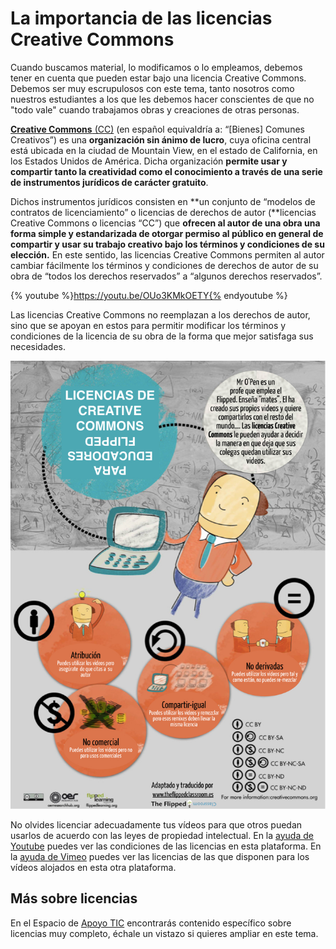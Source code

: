# La importancia de las licencias Creative Commons

Cuando buscamos material, lo modificamos o lo empleamos, debemos tener en cuenta que pueden estar bajo una licencia Creative Commons. Debemos ser muy escrupulosos con este tema, tanto nosotros como nuestros estudiantes a los que les debemos hacer conscientes de que no "todo vale" cuando trabajamos obras y creaciones de otras personas.

[**Creative Commons** (CC)](http://es.creativecommons.org/blog/) (en español equivaldría a: “\[Bienes\] Comunes Creativos”) es una **organización sin ánimo de lucro**, cuya oficina central está ubicada en la ciudad de Mountain View, en el estado de California, en los Estados Unidos de América. Dicha organización **permite usar y compartir tanto la creatividad como el conocimiento a través de una serie de instrumentos jurídicos de carácter gratuito**.

Dichos instrumentos jurídicos consisten en **un conjunto de “modelos de contratos de licenciamiento” o licencias de derechos de autor (**licencias Creative Commons o licencias “CC”) que **ofrecen al autor de una obra una forma simple y estandarizada de otorgar permiso al público en general de compartir y usar su trabajo creativo bajo los términos y condiciones de su elección.** En este sentido, las licencias Creative Commons permiten al autor cambiar fácilmente los términos y condiciones de derechos de autor de su obra de “todos los derechos reservados” a “algunos derechos reservados”.

{% youtube %}https://youtu.be/OUo3KMkOETY{% endyoutube %}

Las licencias Creative Commons no reemplazan a los derechos de autor, sino que se apoyan en estos para permitir modificar los términos y condiciones de la licencia de su obra de la forma que mejor satisfaga sus necesidades.


![Licencias Creative Commons](img/creativecommons.001.jpg)


No olvides licenciar adecuadamente tus vídeos para que otros puedan usarlos de acuerdo con las leyes de propiedad intelectual. En la [ayuda de Youtube](https://support.google.com/youtube/answer/2797468?hl=es) puedes ver las condiciones de las licencias en esta plataforma. En la [ayuda de Vimeo](https://vimeo.com/help/faq/legal-stuff/creative-commons#what-do-the-different-creative-commons-licenses-mean) puedes ver las licencias de las que disponen para los vídeos alojados en esta otra plataforma.

## Más sobre licencias

En el Espacio de [Apoyo TIC](http://formacion.educalab.es/mod/imscp/view.php?id=14762) encontrarás contenido específico sobre licencias muy completo, échale un vistazo si quieres ampliar en este tema.
